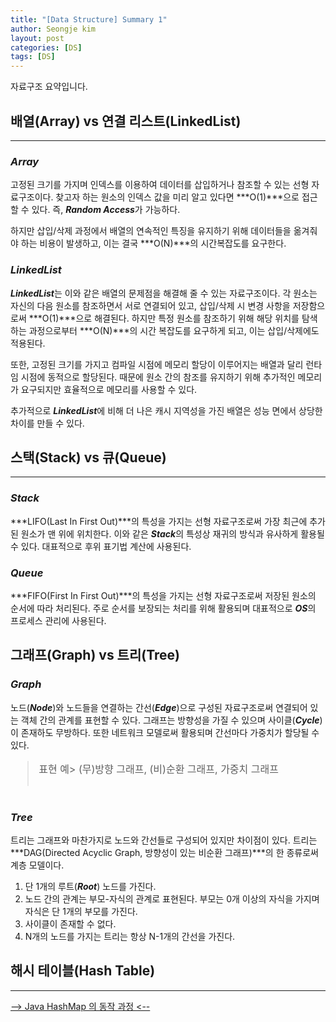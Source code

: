 ```yaml
---
title: "[Data Structure] Summary 1"
author: Seongje kim
layout: post
categories: [DS]
tags: [DS]
---
```

<style>
    blockquote {
        font-size:12pt;
		padding-bottom:0.1px;
        margin-bottom:40px;
    }

	img {
		margin-left:15px;
		margin-right:30px;
		max-width:100%;
		heght:auto;
	}
</style>

자료구조 요약입니다.

## 배열(Array) vs 연결 리스트(LinkedList)
---

### ***Array***  

고정된 크기를 가지며 인덱스를 이용하여 데이터를 삽입하거나 참조할 수 있는 선형 자료구조이다.
찾고자 하는 원소의 인덱스 값을 미리 알고 있다면 ***O(1)***으로 접근할 수 있다.
즉, ***Random Access***가 가능하다.

하지만 삽입/삭제 과정에서 배열의 연속적인 특징을 유지하기 위해 데이터들을 옮겨줘야 하는 비용이 발생하고,
이는 결국 ***O(N)***의 시간복잡도를 요구한다.

### ***LinkedList***  

***LinkedList***는 이와 같은 배열의 문제점을 해결해 줄 수 있는 자료구조이다.
각 원소는 자신의 다음 원소를 참조하면서 서로 연결되어 있고, 삽입/삭제 시 변경 사항을 저장함으로써 ***O(1)***으로 해결된다.
하지만 특정 원소를 참조하기 위해 해당 위치를 탐색하는 과정으로부터 ***O(N)***의 시간 복잡도를 요구하게 되고, 이는 삽입/삭제에도 적용된다.

또한, 고정된 크기를 가지고 컴파일 시점에 메모리 할당이 이루어지는 배열과 달리 런타임 시점에 동적으로 할당된다.
때문에 원소 간의 참조를 유지하기 위해 추가적인 메모리가 요구되지만 효율적으로 메모리를 사용할 수 있다.

추가적으로 ***LinkedList***에 비해 더 나은 캐시 지역성을 가진 배열은 성능 면에서 상당한 차이를 만들 수 있다.

## 스택(Stack) vs 큐(Queue)
---

### ***Stack***  

***LIFO(Last In First Out)***의 특성을 가지는 선형 자료구조로써 가장 최근에 추가된 원소가 맨 위에 위치한다.
이와 같은 ***Stack***의 특성상 재귀의 방식과 유사하게 활용될 수 있다.
대표적으로 후위 표기법 계산에 사용된다.

### ***Queue***  

***FIFO(First In First Out)***의 특성을 가지는 선형 자료구조로써 저장된 원소의 순서에 따라 처리된다.
주로 순서를 보장되는 처리를 위해 활용되며 대표적으로 ***OS***의 프로세스 관리에 사용된다.

## 그래프(Graph) vs 트리(Tree)

### ***Graph***  

노드(***Node***)와 노드들을 연결하는 간선(***Edge***)으로 구성된 자료구조로써 연결되어 있는 객체 간의 관계를 표현할 수 있다.
그래프는 방향성을 가질 수 있으며 사이클(***Cycle***)이 존재하도 무방하다.
또한 네트워크 모델로써 활용되며 간선마다 가중치가 할당될 수 있다.

> 표현 예> (무)방향 그래프, (비)순환 그래프, 가중치 그래프

### ***Tree***  

트리는 그래프와 마찬가지로 노드와 간선들로 구성되어 있지만 차이점이 있다.
트리는 ***DAG(Directed Acyclic Graph, 방향성이 있는 비순환 그래프)***의 한 종류로써 계층 모델이다.

1. 단 1개의 루트(***Root***) 노드를 가진다.
2. 노드 간의 관계는 부모-자식의 관계로 표현된다. 부모는 0개 이상의 자식을 가지며 자식은 단 1개의 부모를 가진다.
3. 사이클이 존재할 수 없다.
4. N개의 노드를 가지는 트리는 항상 N-1개의 간선을 가진다.

## 해시 테이블(Hash Table)
---

[--> Java HashMap 의 동작 과정 <--](https://kimseongje3111.github.io/java/2019/11/22/java-hashmap.html)
